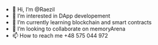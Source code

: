 - 👋 Hi, I’m @Raezil
- 👀 I’m interested in DApp developement
- 🌱 I’m currently learning blockchain and smart contracts
- 💞️ I’m looking to collaborate on memoryArena
- 📫 How to reach me +48 575 044 972

<!---
Raezil/Raezil is a ✨ special ✨ repository because its `README.md` (this file) appears on your GitHub profile.
You can click the Preview link to take a look at your changes.
--->
